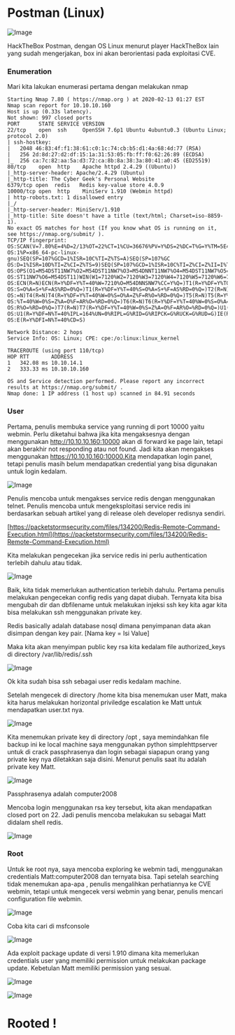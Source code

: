 # Postman (Linux)

![Image](img/1.jpg)

HackTheBox Postman, dengan OS Linux menurut player HackTheBox lain yang sudah mengerjakan, box ini akan berorientasi pada exploitasi CVE.

### Enumeration

Mari kita lakukan enumerasi pertama dengan melakukan nmap

```
Starting Nmap 7.80 ( https://nmap.org ) at 2020-02-13 01:27 EST
Nmap scan report for 10.10.10.160
Host is up (0.33s latency).
Not shown: 997 closed ports
PORT      STATE SERVICE VERSION
22/tcp    open  ssh     OpenSSH 7.6p1 Ubuntu 4ubuntu0.3 (Ubuntu Linux; protocol 2.0)
| ssh-hostkey: 
|   2048 46:83:4f:f1:38:61:c0:1c:74:cb:b5:d1:4a:68:4d:77 (RSA)
|   256 2d:8d:27:d2:df:15:1a:31:53:05:fb:ff:f0:62:26:89 (ECDSA)
|_  256 ca:7c:82:aa:5a:d3:72:ca:8b:8a:38:3a:80:41:a0:45 (ED25519)
80/tcp    open  http    Apache httpd 2.4.29 ((Ubuntu))
|_http-server-header: Apache/2.4.29 (Ubuntu)
|_http-title: The Cyber Geek's Personal Website
6379/tcp open  redis   Redis key-value store 4.0.9
10000/tcp open  http    MiniServ 1.910 (Webmin httpd)
| http-robots.txt: 1 disallowed entry 
|_/
|_http-server-header: MiniServ/1.910
|_http-title: Site doesn't have a title (text/html; Charset=iso-8859-1).
No exact OS matches for host (If you know what OS is running on it, see https://nmap.org/submit/ ).
TCP/IP fingerprint:
OS:SCAN(V=7.80%E=4%D=2/13%OT=22%CT=1%CU=36676%PV=Y%DS=2%DC=T%G=Y%TM=5E44EC9
OS:1%P=x86_64-pc-linux-gnu)SEQ(SP=107%GCD=1%ISR=10C%TI=Z%TS=A)SEQ(SP=107%GC
OS:D=1%ISR=10D%TI=Z%CI=Z%TS=9)SEQ(SP=107%GCD=1%ISR=10C%TI=Z%CI=Z%II=I%TS=D)
OS:OPS(O1=M54DST11NW7%O2=M54DST11NW7%O3=M54DNNT11NW7%O4=M54DST11NW7%O5=M54D
OS:ST11NW7%O6=M54DST11)WIN(W1=7120%W2=7120%W3=7120%W4=7120%W5=7120%W6=7120)
OS:ECN(R=N)ECN(R=Y%DF=Y%T=40%W=7210%O=M54DNNSNW7%CC=Y%Q=)T1(R=Y%DF=Y%TG=40%
OS:S=O%A=S+%F=AS%RD=0%Q=)T1(R=Y%DF=Y%T=40%S=O%A=S+%F=AS%RD=0%Q=)T2(R=N)T3(R
OS:=N)T4(R=N)T4(R=Y%DF=Y%T=40%W=0%S=O%A=Z%F=R%O=%RD=0%Q=)T5(R=N)T5(R=Y%DF=Y
OS:%T=40%W=0%S=Z%A=O%F=AR%O=%RD=0%Q=)T6(R=N)T6(R=Y%DF=Y%T=40%W=0%S=O%A=Z%F=
OS:R%O=%RD=0%Q=)T7(R=N)T7(R=Y%DF=Y%T=40%W=0%S=Z%A=O%F=AR%O=%RD=0%Q=)U1(R=N)
OS:U1(R=Y%DF=N%T=40%IPL=164%UN=0%RIPL=G%RID=G%RIPCK=G%RUCK=G%RUD=G)IE(R=N)I
OS:E(R=Y%DFI=N%T=40%CD=S)
 
Network Distance: 2 hops
Service Info: OS: Linux; CPE: cpe:/o:linux:linux_kernel
 
TRACEROUTE (using port 110/tcp)
HOP RTT       ADDRESS
1   342.08 ms 10.10.14.1
2   333.33 ms 10.10.10.160
 
OS and Service detection performed. Please report any incorrect results at https://nmap.org/submit/ .
Nmap done: 1 IP address (1 host up) scanned in 84.91 seconds
```
### User

Pertama, penulis membuka service yang running di port 10000 yaitu webmin. Perlu diketahui bahwa jika kita mengaksesnya dengan menggunakan http://10.10.10.160:10000 akan di forward ke page lain, tetapi akan berakhir not responding atau not found. Jadi kita akan mengakses menggunakan https://10.10.10.160:10000.Kita mendapatkan login panel, tetapi penulis masih belum mendapatkan credential yang bisa digunakan untuk login kedalam.

![Image](img/2.jpg)

Penulis mencoba untuk mengakses service redis dengan menggunakan telnet. Penulis mencoba untuk mengeksploitasi service redis ini berdasarkan sebuah artikel yang di release oleh developer redisnya sendiri.

[https://packetstormsecurity.com/files/134200/Redis-Remote-Command-Execution.html](https://packetstormsecurity.com/files/134200/Redis-Remote-Command-Execution.html)

Kita melakukan pengecekan jika service redis ini perlu authentication terlebih dahulu atau tidak.

![Image](img/3.jpg)

Baik, kita tidak memerlukan authentication terlebih dahulu. Pertama penulis melakukan pengecekan config redis yang dapat diubah. Ternyata kita bisa mengubah dir dan dbfilename untuk melakukan injeksi ssh key kita agar kita bisa melakukan ssh menggunakan private key.

Redis basically adalah database nosql dimana penyimpanan data akan disimpan dengan key pair. [Nama key = Isi Value]

Maka kita akan menyimpan public key rsa kita kedalam file authorized_keys di directory /var/lib/redis/.ssh

![Image](img/4.jpg)

Ok kita sudah bisa ssh sebagai user redis kedalam machine.

Setelah mengecek di directory /home kita bisa menemukan user Matt, maka kita harus melakukan horizontal priviledge escalation ke Matt untuk mendapatkan user.txt nya.

![Image](img/5.jpg)

Kita menemukan private key di directory /opt ,  saya memindahkan file backup ini ke local machine saya menggunakan python simplehttpserver untuk di crack passphrasenya dan login sebagai siapapun orang yang private key nya diletakkan saja disini. Menurut penulis saat itu adalah private key Matt.

![Image](img/6.jpg)

Passphrasenya adalah computer2008

Mencoba login menggunakan rsa key tersebut, kita akan mendapatkan closed port on 22. Jadi penulis mencoba melakukan su sebagai Matt didalam shell redis.

![Image](img/7.jpg)

### Root

Untuk ke root nya, saya mencoba exploring ke webmin tadi, menggunakan credentials Matt:computer2008 dan ternyata bisa. Tapi setelah searching tidak menemukan apa-apa , penulis mengalihkan perhatiannya ke CVE webmin, tetapi untuk mengecek versi webmin yang benar, penulis mencari configuration file webmin.

![Image](img/8.jpg)

Coba kita cari di msfconsole

![Image](img/9.jpg)

Ada exploit package update di versi 1.910 dimana kita memerlukan credentials user yang memiliki permission untuk melakukan package update. Kebetulan Matt memiliki permission yang sesuai.

![Image](img/10.jpg)

![Image](img/11.jpg)

# Rooted !

